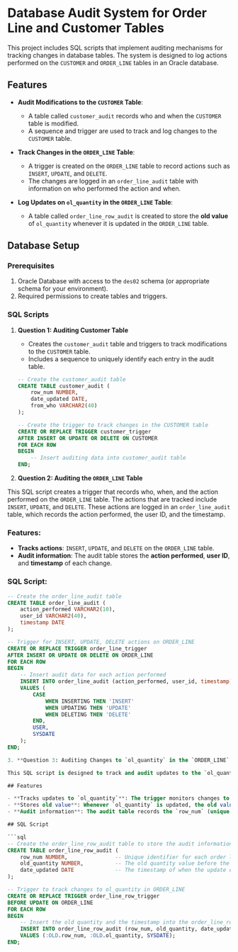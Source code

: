 # Database Audit System for Order Line and Customer Tables

This project includes SQL scripts that implement auditing mechanisms for tracking changes in database tables. The system is designed to log actions performed on the `CUSTOMER` and `ORDER_LINE` tables in an Oracle database.

## Features

- **Audit Modifications to the `CUSTOMER` Table**:
  - A table called `customer_audit` records who and when the `CUSTOMER` table is modified.
  - A sequence and trigger are used to track and log changes to the `CUSTOMER` table.

- **Track Changes in the `ORDER_LINE` Table**:
  - A trigger is created on the `ORDER_LINE` table to record actions such as `INSERT`, `UPDATE`, and `DELETE`.
  - The changes are logged in an `order_line_audit` table with information on who performed the action and when.

- **Log Updates on `ol_quantity` in the `ORDER_LINE` Table**:
  - A table called `order_line_row_audit` is created to store the **old value** of `ol_quantity` whenever it is updated in the `ORDER_LINE` table.

## Database Setup

### Prerequisites

1. Oracle Database with access to the `des02` schema (or appropriate schema for your environment).
2. Required permissions to create tables and triggers.

### SQL Scripts

1. **Question 1: Auditing Customer Table**
   - Creates the `customer_audit` table and triggers to track modifications to the `CUSTOMER` table.
   - Includes a sequence to uniquely identify each entry in the audit table.

   ```sql
   -- Create the customer_audit table
   CREATE TABLE customer_audit (
       row_num NUMBER,
       date_updated DATE,
       from_who VARCHAR2(40)
   );

   -- Create the trigger to track changes in the CUSTOMER table
   CREATE OR REPLACE TRIGGER customer_trigger
   AFTER INSERT OR UPDATE OR DELETE ON CUSTOMER
   FOR EACH ROW
   BEGIN
       -- Insert auditing data into customer_audit table
   END;

1. **Question 2: Auditing the `ORDER_LINE` Table**

This SQL script creates a trigger that records who, when, and the action performed on the `ORDER_LINE` table. The actions that are tracked include `INSERT`, `UPDATE`, and `DELETE`. These actions are logged in an `order_line_audit` table, which records the action performed, the user ID, and the timestamp.

### Features:
- **Tracks actions**: `INSERT`, `UPDATE`, and `DELETE` on the `ORDER_LINE` table.
- **Audit information**: The audit table stores the **action performed**, **user ID**, and **timestamp** of each change.

### SQL Script:

```sql
-- Create the order_line_audit table
CREATE TABLE order_line_audit (
    action_performed VARCHAR2(10),
    user_id VARCHAR2(40),
    timestamp DATE
);

-- Trigger for INSERT, UPDATE, DELETE actions on ORDER_LINE
CREATE OR REPLACE TRIGGER order_line_trigger
AFTER INSERT OR UPDATE OR DELETE ON ORDER_LINE
FOR EACH ROW
BEGIN
    -- Insert audit data for each action performed
    INSERT INTO order_line_audit (action_performed, user_id, timestamp)
    VALUES (
        CASE
            WHEN INSERTING THEN 'INSERT'
            WHEN UPDATING THEN 'UPDATE'
            WHEN DELETING THEN 'DELETE'
        END,
        USER,
        SYSDATE
    );
END;

3. **Question 3: Auditing Changes to `ol_quantity` in the `ORDER_LINE` Table**

This SQL script is designed to track and audit updates to the `ol_quantity` field in the `ORDER_LINE` table. The trigger captures the **old value** of `ol_quantity` every time it is updated and logs this information in the `order_line_row_audit` table. This provides an audit trail for changes to `ol_quantity`, along with the `row_num` and the timestamp of the update.

## Features

- **Tracks updates to `ol_quantity`**: The trigger monitors changes to the `ol_quantity` field in the `ORDER_LINE` table.
- **Stores old value**: Whenever `ol_quantity` is updated, the old value is stored in the `order_line_row_audit` table.
- **Audit information**: The audit table records the `row_num` (unique identifier), **old quantity**, and the **timestamp** of the update.

## SQL Script

```sql
-- Create the order_line_row_audit table to store the audit information
CREATE TABLE order_line_row_audit (
    row_num NUMBER,               -- Unique identifier for each order line
    old_quantity NUMBER,          -- The old quantity value before the update
    date_updated DATE             -- The timestamp of when the update occurred
);

-- Trigger to track changes to ol_quantity in ORDER_LINE
CREATE OR REPLACE TRIGGER order_line_row_trigger
BEFORE UPDATE ON ORDER_LINE
FOR EACH ROW
BEGIN
    -- Insert the old quantity and the timestamp into the order_line_row_audit table
    INSERT INTO order_line_row_audit (row_num, old_quantity, date_updated)
    VALUES (:OLD.row_num, :OLD.ol_quantity, SYSDATE);
END;
